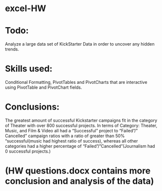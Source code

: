 # excel-HW

# Todo: 
Analyze a large data set of KickStarter Data in order to uncover any hidden trends.

# Skills used: 
Conditional Formatting, PivotTables and PivotCharts that are interactive using PivotTable and PivotChart fields.

# Conclusions:  
The greatest amount of successful Kickstarter campaigns fit in the category of Theater with over 800 successful projects. In terms of Category: Theater, Music, and Film & Video all had a “Successful” project to “Failed”/” Cancelled” campaign ratios with a ratio of greater than 50% “successful(music had highest ratio of success), whereas all other categories had a higher percentage of “Failed”/”Cancelled”(Journalism had 0 successful projects.)

# (HW questions.docx contains more conclusion and analysis of the data)
